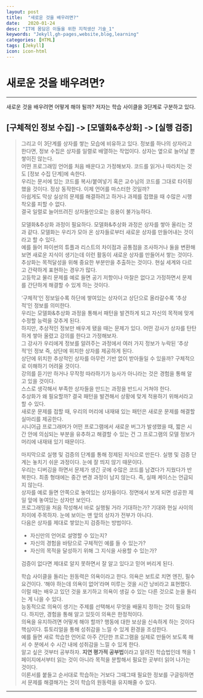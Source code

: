 ```yaml
---
layout: post
title:  "새로운 것을 배우려면?"
date:   2020-01-24
desc: "IT에 몸담은 이들을 위한 지적생산 기술_1"
keywords: "Jekyll,gh-pages,website,blog,learning"
categories: [HTML]
tags: [Jekyll]
icon: icon-html
---
```

# 새로운 것을 배우려면?
---

새로운 것을 배우려면 어떻게 해야 될까? 저자는 학습 사이클을 3단계로 구분하고 있다.

## [구체적인 정보 수집] -> [모델화&추상화] -> [실행 검증]


 >그리고 이 3단계를 상자를 쌓는 모습에 비유하고 있다.
 >정보를 하나의 상자라고 한다면, 정보 수집은 상자를 일렬로 배열하는 작업이다. 상자는 옆으로 늘어날 뿐 쌓이진 않는다.   
 >어떤 프로그래밍 언어를 처음 배운다고 가정해보자. 코드를 읽거나 따라치는 것도 [정보 수집 단계]에 속한다.  
 >우리는 문서에 있는 코드를 복사/붙여넣기 혹은 교수님의 코드를 그대로 타이핑했을 것이다. 정상 동작한다. 이제 언어를 마스터한 것일까?   
 >아쉽게도 막상 실상의 문제를 해결하려고 하거나 과제를 접했을 때 수많은 시행착오를 피할 수 없다.   
 >결국 일렬로 늘어뜨려진 상자들만으로는 응용이 불가능하다.
 >
 >모델화&추상화 과정이 필요하다. 모델화&추상화 과정은 상자를 쌓아 올리는 것과 같다.
 >모델화는 우리가 모아 온 상자들로부터 새로운 상자를 만들어내는 것이라고 할 수 있다.  
 >예를 들어 파이썬의 튜플과 리스트의 차이점과 공통점을 조사하거나 둘을 변환해보면 새로운 지식이 생기는데 이런 활동이 새로운 상자를 만들어서 쌓는 것이다.  
 >추상화는 목적달성을 위해 중요한 부분만을 추출하는 것이다. 현실 세계와 다르고 간략하게 표현하는 경우가 많다.   
 >고등학교 물리 문제를 예로 들면 공기 저항이나 마찰은 없다고 가정하면서 문제를 간단하게 해결할 수 있게 하는 것이다.
 >
 >‘구체적’인 정보일수록 하단에 쌓여있는 상자이고 상단으로 올라갈수록 ‘추상적’인 정보를 의미한다.  
 >우리는 모델화&추상화 과정을 통해서 패턴을 발견하게 되고 자신의 목적에 맞게 수정할 능력을 갖추게 된다.  
 >하지만, 추상적인 정보만 배우게 됐을 때는 문제가 있다. 어떤 강사가 상자를 탄탄하게 쌓아 올렸고 강의를 한다고 가정해보자.  
 >그 강사가 우리에게 정보를 알려주는 과정에서 여러 가지 정보가 누락된 ‘추상적’인 정보 즉, 상단에 위치한 상자를 제공하게 된다.   
 >상단에 위치한 추상적인 상자를 아무런 기반 없이 받아들일 수 있을까? 구체적으로 이해하기 어려울 것이다.   
 >강의를 듣기만 하거나 무작정 따라하기가 능사가 아니라는 것은 경험을 통해 알고 있을 것이다.   
 >스스로 생각해서 부족한 상자들을 만드는 과정을 반드시 거쳐야 한다.  
 >추상화가 왜 필요할까? 결국 패턴을 발견해서 상황에 맞게 적용하기 위해서라고 할 수 있다.   
 >새로운 문제를 접할 때, 우리의 머리에 내재돼 있는 패턴은 새로운 문제를 해결할 실마리를 제공한다.   
 >시니어급 프로그래머가 어떤 프로그램에서 새로운 버그가 발생했을 때, 짧은 시간 안에 의심되는 부분을 유추하고 해결할 수 있는 건 그 프로그램의 모델 정보가 머리에 내재돼 있기 때문이다.
 >
 >마지막으로 실행 및 검증의 단계를 통해 정제된 지식으로 만든다. 실행 및 검증 단계는 놓치기 쉬운 과정이다. 눈에 잘 띄지 않기 때문이다.   
 >우리는 디버깅을 하면서 문제가 생긴 곳에 수많은 코드를 남겼다가 지웠다가 반복한다. 최종 형태에는 중간 변경 과정이 남지 않는다. 즉, 실패 케이스는 언급되지 않는다.   
 >상자를 예로 들면 안쪽으로 놓여있는 상자들이다. 정면에서 보게 되면 성공한 제일 앞에 놓여있는 상자만 보인다.   
 >프로그래밍을 처음 작성해서 바로 실행될 거라 기대하는가? 기대와 현실 사이의 차이에 주목하자. 눈에 보이는 맨 앞의 상자가 전부가 아니다.  
 >다음은 상자를 제대로 쌓았는지 검증하는 방법이다.
 >- 자신만의 언어로 설명할 수 있는지?
 >- 자신의 경험을 바탕으로 구체적인 예를 들 수 있는가?
 >- 자신의 목적을 달성하기 위해 그 지식을 사용할 수 있는가?  
 >
 >검증이 없다면 제대로 알지 못하면서 잘 알고 있다고 믿어 버리게 된다.
 >
 >학습 사이클을 돌리는 원동력은 의욕이라고 한다. 의욕은 보트로 치면 엔진, 필수요건이다. ‘해야 하는데 의욕이 없어’라며 미루는 것을 시간 낭비라고 표현했다.  
 >이럴 때는 배우고 있던 것을 포기하고 의욕이 생길 수 있는 다른 것으로 눈을 돌리는 게 나을 수 있다.   
 >능동적으로 의욕이 생기는 주제를 선택해서 무엇을 배울지 정하는 것이 필요하다. 하지만, 경험을 통해 알고 있듯이 의욕은 한정적이다.   
 >의욕을 유지하려면 어떻게 해야 할까? 행동에 대한 보상을 신속하게 하는 것이다 핵심이다. 튜토리얼을 통해 성취감을 느낄 수 있게 환경을 조성한다.   
 >예를 들면 새로 학습한 언어로 아주 간단한 프로그램을 실제로 만들어 보도록 해서 수 분에서 수 시간 내에 성취감을 느낄 수 있게 한다.  
 >알고 싶은 것부터 공부하자. **지연 평가적 공부법**이라고 알려진 학습법인데 책을 1 페이지에서부터 읽는 것이 아니라 목적을 분할해서 필요한 곳부터 읽어 나가는 것이다.  
 >이론서를 붙들고 순서대로 학습하는 거보다 그때그때 필요한 정보를 구글링하면서 문제를 해결해가는 것이 학습의 원동력을 유지해줄 수 있다.

---
